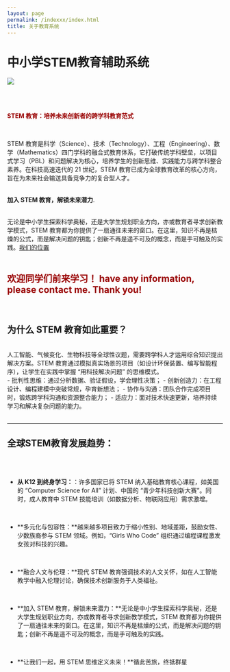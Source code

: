 ```yaml
---
layout: page
permalink: /indexxx/index.html
title: 关于教育系统
---
```


#  中小学STEM教育辅助系统


<img src="pt1.jpg" class="floatpic">

<br><br>



**<font color="#990000">STEM 教育：培养未来创新者的跨学科教育范式</font>**

<br>

STEM 教育是科学（Science）、技术（Technology）、工程（Engineering）、数学（Mathematics）四门学科的融合式教育体系，它打破传统学科壁垒，以项目式学习（PBL）和问题解决为核心，培养学生的创新思维、实践能力与跨学科整合素养。在科技高速迭代的 21 世纪，STEM 教育已成为全球教育改革的核心方向，旨在为未来社会输送具备竞争力的复合型人才。
<br>
<br>

**加入 STEM 教育，解锁未来潜力**.<br>
<br>

无论是中小学生探索科学奥秘，还是大学生规划职业方向，亦或教育者寻求创新教学模式，STEM 教育都为你提供了一扇通往未来的窗口。在这里，知识不再是枯燥的公式，而是解决问题的钥匙；创新不再是遥不可及的概念，而是手可触及的实践。[我们的位置](https://emingyou.github.io/index/) 
<br>
<br>

**<font color="#990000">欢迎同学们前来学习！ have any information, please contact me. Thank you!</font>**
<br>
---
<br>

## 为什么 STEM 教育如此重要？
<br>
人工智能、气候变化、生物科技等全球性议题，需要跨学科人才运用综合知识提出解决方案。STEM 教育通过模拟真实场景的项目（如设计环保装置、编写智能程序），让学生在实践中掌握 “用科技解决问题” 的思维模式。
<br>
- 批判性思维：通过分析数据、验证假设，学会理性决策；
- 创新创造力：在工程设计、编程建模中突破常规，孕育新想法；
- 协作与沟通：团队合作完成项目时，锻炼跨学科沟通和资源整合能力；
- 适应力：面对技术快速更新，培养持续学习和解决复杂问题的能力。

<br>
<br>

---

## 全球STEM教育发展趋势：
<br>
<br>

- **从 K12 到终身学习：**：许多国家已将 STEM 纳入基础教育核心课程，如美国的 “Computer Science for All” 计划、中国的 “青少年科技创新大赛”。同时，成人教育中 STEM 技能培训（如数据分析、物联网应用）需求激增。
<br>

- **多元化与包容性：**越来越多项目致力于缩小性别、地域差距，鼓励女性、少数族裔参与 STEM 领域。例如，“Girls Who Code” 组织通过编程课程激发女孩对科技的兴趣。
<br>

- **融合人文与伦理：**现代 STEM 教育强调技术的人文关怀，如在人工智能教学中融入伦理讨论，确保技术创新服务于人类福祉。
<br>

- **加入 STEM 教育，解锁未来潜力：**无论是中小学生探索科学奥秘，还是大学生规划职业方向，亦或教育者寻求创新教学模式，STEM 教育都为你提供了一扇通往未来的窗口。在这里，知识不再是枯燥的公式，而是解决问题的钥匙；创新不再是遥不可及的概念，而是手可触及的实践。
<br>

- **让我们一起，用 STEM 思维定义未来！**循此苦旅，终抵群星
<br>

<br>



